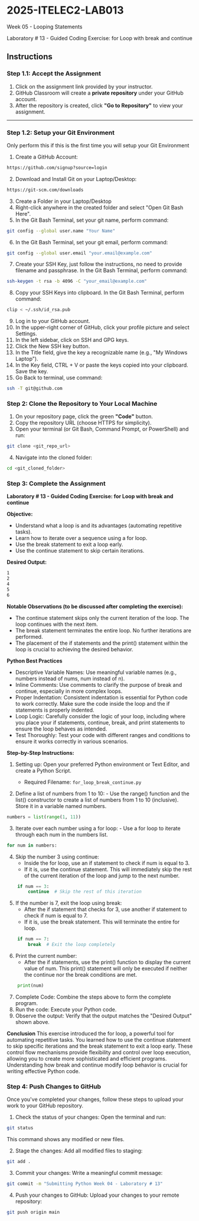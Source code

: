 # 2025-ITELEC2-LAB013
Week 05 - Looping Statements

Laboratory # 13 - Guided Coding Exercise: for Loop with break and continue

## **Instructions**

### **Step 1.1: Accept the Assignment**

   1. Click on the assignment link provided by your instructor.
   2. GitHub Classroom will create a **private repository** under your GitHub account.
   3. After the repository is created, click **"Go to Repository"** to view your assignment.

---

### **Step 1.2: Setup your Git Environment**
Only perform this if this is the first time you will setup your Git Environment

   1. Create a GitHub Account:
   ```bash
   https://github.com/signup?source=login
   ```
      
   2. Download and Install Git on your Laptop/Desktop:
   ```bash
   https://git-scm.com/downloads
   ```
   
   3. Create a Folder in your Laptop/Desktop
   4. Right-click anywhere in the created folder and select "Open Git Bash Here".
   5. In the Git Bash Terminal, set your git name, perform command:
   ```bash
   git config --global user.name "Your Name"
   ```
   
   6. In the Git Bash Terminal, set your git email, perform command:
   ```bash
   git config --global user.email "your.email@example.com"
   ```
   
   7. Create your SSH Key, just follow the instructions, no need to provide filename and passphrase. In the Git Bash Terminal, perform command:
   ```bash
   ssh-keygen -t rsa -b 4096 -C "your_email@example.com"
   ```
   
   8. Copy your SSH Keys into clipboard. In the Git Bash Terminal, perform command:
   ```bash
   clip < ~/.ssh/id_rsa.pub
   ```
   
   9. Log in to your GitHub account.
   10. In the upper-right corner of GitHub, click your profile picture and select Settings.
   11. In the left sidebar, click on SSH and GPG keys.
   12. Click the New SSH key button.
   13. In the Title field, give the key a recognizable name (e.g., "My Windows Laptop").
   14. In the Key field, CTRL + V or paste the keys copied into your clipboard. Save the key.
   15. Go Back to terminal, use command:
   ```bash
   ssh -T git@github.com
   ```

### **Step 2: Clone the Repository to Your Local Machine**

   1. On your repository page, click the green **"Code"** button.
   2. Copy the repository URL (choose HTTPS for simplicity).
   3. Open your terminal (or Git Bash, Command Prompt, or PowerShell) and run:
   
   ```bash
   git clone <git_repo_url>
   ```
   
   4. Navigate into the cloned folder:
   
   ```bash
   cd <git_cloned_folder>
   ```

### **Step 3: Complete the Assignment**

**Laboratory # 13 - Guided Coding Exercise: for Loop with break and continue**

   **Objective:**
   - Understand what a loop is and its advantages (automating repetitive tasks).
   - Learn how to iterate over a sequence using a for loop.
   - Use the break statement to exit a loop early.
   - Use the continue statement to skip certain iterations.

   **Desired Output:**
   ```bash
   1
   2
   4
   5
   6
   ```

   **Notable Observations (to be discussed after completing the exercise):**
   - The continue statement skips only the current iteration of the loop. The loop continues with the next item.
   - The break statement terminates the entire loop. No further iterations are performed.
   - The placement of the if statements and the print() statement within the loop is crucial to achieving the desired behavior.

   **Python Best Practices**
   - Descriptive Variable Names: Use meaningful variable names (e.g., numbers instead of nums, num instead of n).
   - Inline Comments: Use comments to clarify the purpose of break and continue, especially in more complex loops.
   - Proper Indentation: Consistent indentation is essential for Python code to work correctly. Make sure the code inside the loop and the if statements is properly indented.
   - Loop Logic: Carefully consider the logic of your loop, including where you place your if statements, continue, break, and print statements to ensure the loop behaves as intended.
   - Test Thoroughly: Test your code with different ranges and conditions to ensure it works correctly in various scenarios.

   **Step-by-Step Instructions:**

   1. Setting up: Open your preferred Python environment or Text Editor, and create a Python Script.
      - Required Filename: `for_loop_break_continue.py`
      
   2.  Define a list of numbers from 1 to 10:
      - Use the range() function and the list() constructor to create a list of numbers from 1 to 10 (inclusive). Store it in a variable named numbers.
```python
numbers = list(range(1, 11))
```
      
   3.  Iterate over each number using a for loop:
      - Use a for loop to iterate through each num in the numbers list.
```python
for num in numbers:
```

   4. Skip the number 3 using continue:
      - Inside the for loop, use an if statement to check if num is equal to 3.
      - If it is, use the continue statement. This will immediately skip the rest of the current iteration of the loop and jump to the next number.
```python
    if num == 3:
        continue  # Skip the rest of this iteration
```

   5. If the number is 7, exit the loop using break:
      - After the if statement that checks for 3, use another if statement to check if num is equal to 7.
      - If it is, use the break statement. This will terminate the entire for loop.
```python
    if num == 7:
        break  # Exit the loop completely
```

   6. Print the current number:
      - After the if statements, use the print() function to display the current value of num. This print() statement will only be executed if neither the continue nor the break conditions are met.
```python
    print(num)
```

   7. Complete Code: Combine the steps above to form the complete program.
   8. Run the code: Execute your Python code.
   9. Observe the output: Verify that the output matches the "Desired Output" shown above.

   **Conclusion**
   This exercise introduced the for loop, a powerful tool for automating repetitive tasks.  You learned how to use the continue statement to skip specific iterations and the break statement to exit a loop early.  These control flow mechanisms provide flexibility and control over loop execution, allowing you to create more sophisticated and efficient programs.  Understanding how break and continue modify loop behavior is crucial for writing effective Python code.

### **Step 4: Push Changes to GitHub**
Once you've completed your changes, follow these steps to upload your work to your GitHub repository.

1. Check the status of your changes:
   Open the terminal and run:
   
```bash
git status
```
   This command shows any modified or new files.
   
2. Stage the changes:
   Add all modified files to staging:
   
```bash
git add .
```
   
3. Commit your changes:
   Write a meaningful commit message:
   
```bash
git commit -m "Submitting Python Week 04 - Laboratory # 13"
```
   
4. Push your changes to GitHub:
   Upload your changes to your remote repository:
   
```bash
git push origin main
```
